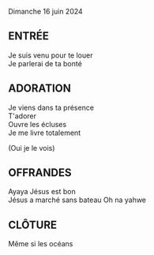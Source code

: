 Dimanche 16 juin 2024    
  
## ENTRÉE    
Je suis venu pour te louer  
Je parlerai de ta bonté  

## ADORATION    
Je viens dans ta présence  
T'adorer  
Ouvre les écluses  
Je me livre totalement  

(Oui je le vois)  

## OFFRANDES    
Ayaya Jésus est bon  
Jésus a marché sans bateau
Oh na yahwe  

## CLÔTURE
Même si les océans  
